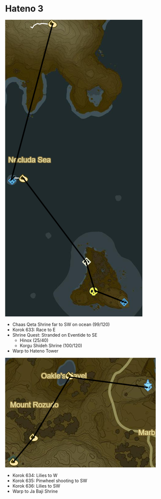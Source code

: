 # Hateno 3

![Hateno9](images/Hateno9.PNG)

* Chaas Qeta Shrine far to SW on ocean (99/120)
* Korok 633: Race to E
* Shrine Quest: Stranded on Eventide to SE
  * Hinox (25/40)
  * Korgu Shideh Shrine (100/120)
* Warp to Hateno Tower

![Hateno10](images/Hateno10.PNG)

* Korok 634: Lilies to W
* Korok 635: Pinwheel shooting to SW
* Korok 636: Lilies to SW
* Warp to Ja Baji Shrine
